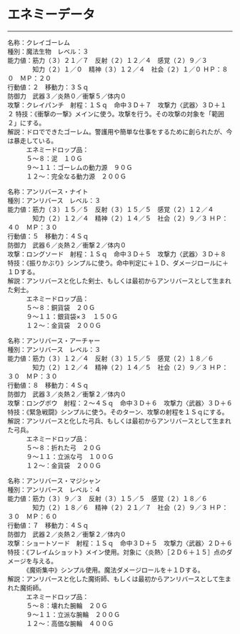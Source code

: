 # エネミーデータ

---

名称：クレイゴーレム  
種別：魔法生物　レベル：３  
能力値：筋力（３）２１／７　反射（２）１２／４　感覚（２）９／３  
　　　　知力（２）１／０　精神（３）１２／４　社会（２）１／０
ＨＰ：８０　ＭＰ：２０  
行動値：２　移動力：３Ｓｑ  
防御力　武器３／炎熱０／衝撃５／体内０  
攻撃：クレイパンチ　射程：１Ｓｑ　命中３Ｄ＋７　攻撃力〈武器〉３Ｄ＋１２
特技：《衝撃の一撃》メインに使う。攻撃を行う。その攻撃の対象を「範囲２」にする。  
解説：ドロでできたゴーレム。警護用や簡単な仕事をするために創られたが、今は暴走している。  
　　　エネミードロップ品：  
　　　５～８：泥　１０Ｇ  
　　　９～１１：ゴーレムの動力源　９０Ｇ  
　　　１２～：完全なる動力源　２００Ｇ  

名称：アンリバース・ナイト  
種別：アンリバース　レベル：３  
能力値：筋力（３）１５／５　反射（３）１５／５　感覚（２）１２／４  
　　　　知力（２）１２／４　精神（２）１４／５　社会（２）９／３
ＨＰ：４０　ＭＰ：３０  
行動値：５　移動力：４Ｓｑ  
防御力　武器６／炎熱２／衝撃２／体内０  
攻撃：ロングソード　射程：１Ｓｑ　命中３Ｄ＋５　攻撃力〈武器〉３Ｄ＋８
特技：《振りかぶり》シンプルに使う。命中判定に＋１Ｄ、ダメージロールに＋１Ｄする。  
解説：アンリバースと化した剣士、もしくは最初からアンリバースとして生まれた剣士。  
　　　エネミードロップ品：  
　　　５～８：銅貨袋　２０Ｇ  
　　　９～１１：銀貨袋×３　１５０Ｇ  
　　　１２～：金貨袋　２００Ｇ  

名称：アンリバース・アーチャー  
種別：アンリバース　レベル：３  
能力値：筋力（３）１２／４　反射（３）１５／５　感覚（２）１８／６  
　　　　知力（２）１２／４　精神（２）１４／５　社会（２）９／３
ＨＰ：３０　ＭＰ：３０  
行動値：８　移動力：４Ｓｑ  
防御力　武器３／炎熱２／衝撃２／体内０  
攻撃：ロングボウ　射程：２～４Ｓｑ　命中３Ｄ＋６　攻撃力〈武器〉３Ｄ＋６
特技：《緊急戦闘》シンプルに使う。そのターン、攻撃の射程を１Ｓｑにする。  
解説：アンリバースと化した弓兵、もしくは最初からアンリバースとして生まれた弓兵。  
　　　エネミードロップ品：  
　　　５～８：折れた弓　２０Ｇ  
　　　９～１１：立派な弓　１００Ｇ  
　　　１２～：金貨袋　２００Ｇ  

名称：アンリバース・マジシャン  
種別：アンリバース　レベル：４  
能力値：筋力（３）９／３　反射（３）１５／５　感覚（２）１８／６  
　　　　知力（２）１８／６　精神（２）２１／７　社会（２）９／３
ＨＰ：３０　ＭＰ：６０  
行動値：７　移動力：４Ｓｑ  
防御力　武器２／炎熱２／衝撃２／体内０  
攻撃：ショートソード　射程：１Ｓｑ　命中３Ｄ＋５　攻撃力〈武器〉２Ｄ＋６
特技：《フレイムショット》メイン使用。対象に〈炎熱〉［２Ｄ６＋１５］点のダメージを与える。  
　　　《魔術集中》シンプル使用。魔法ダメージロールを＋１Ｄする。  
解説：アンリバースと化した魔術師、もしくは最初からアンリバースとして生まれた魔術師。  
　　　エネミードロップ品：  
　　　５～８：壊れた腕輪　２０Ｇ  
　　　９～１１：立派な腕輪　２００Ｇ  
　　　１２～：高価な腕輪　４００Ｇ  
